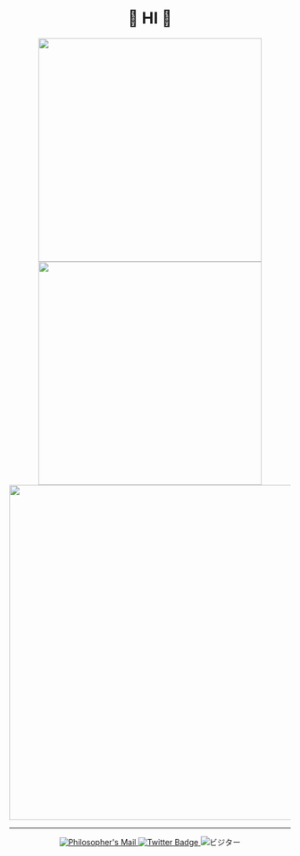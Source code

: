 <div align="center">
  <h1>🦐 HI 🦐</h1>
</div>





<div align="center">
  <img src="https://github-readme-stats.vercel.app/api?username=Gen-IIII&show_icons=true&theme=radical&include_all_commits=true" width="400" />
</div>

<div align="center">
  <img src="https://github-readme-stats.vercel.app/api/top-langs/?username=Gen-IIII&layout=compact&theme=gotham" width="400" />
</div>

<div align="center">
  <img src="https://github-profile-trophy.vercel.app/?username=Gen-IIII&theme=darkhub&no-frame=true&margin-w=30" width="600" />
</div>

<hr>

<div align="center">
  <a href="mailto:email@example.com">
    <img src="https://img.shields.io/badge/Email-Me-darkred?style=flat-square&logo=gmail" alt="Philosopher's Mail" />
  </a>
  <a href="https://twitter.com/@hkd_0">
    <img src="https://img.shields.io/twitter/url?label=X&style=social&url=https%3A%2F%2Ftwitter.com%2F@hkd_0" alt="Twitter Badge"/>
  </a>
  <img src="https://visitor-badge.laobi.icu/badge?page_id=Gen-IIII.Gen-IIII" alt="ビジター" />
</div>
